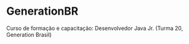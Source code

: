 # GenerationBR
Curso de formação e capacitação: Desenvolvedor Java Jr. (Turma 20, Generation Brasil)
